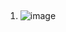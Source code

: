 ​
1. ![image](https://assets.leetcode.com/users/images/f68273c5-4a3e-46ec-b6b3-9bca172a7422_1647686912.7624485.jpeg)
​
​
​